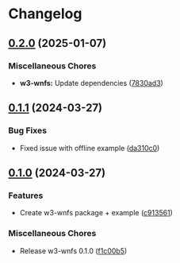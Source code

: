 # Changelog

## [0.2.0](https://github.com/icidasset/radical-edward/compare/w3-wnfs-v0.1.1...w3-wnfs-v0.2.0) (2025-01-07)


### Miscellaneous Chores

* **w3-wnfs:** Update dependencies ([7830ad3](https://github.com/icidasset/radical-edward/commit/7830ad3f5c6dc9e2f42aec238a0a6210023d8030))

## [0.1.1](https://github.com/icidasset/radical-edward/compare/w3-wnfs-v0.1.0...w3-wnfs-v0.1.1) (2024-03-27)


### Bug Fixes

* Fixed issue with offline example ([da310c0](https://github.com/icidasset/radical-edward/commit/da310c06489171924d2ef149c9c80dbac8bdf2a2))

## [0.1.0](https://github.com/icidasset/radical-edward/compare/w3-wnfs-v0.0.1...w3-wnfs-v0.1.0) (2024-03-27)


### Features

* Create w3-wnfs package + example ([c913561](https://github.com/icidasset/radical-edward/commit/c9135615f25b9681fb09674f69cff2f8f12a959a))


### Miscellaneous Chores

* Release w3-wnfs 0.1.0 ([f1c00b5](https://github.com/icidasset/radical-edward/commit/f1c00b52d7b948519ea05a10ac061087a77ccff8))
